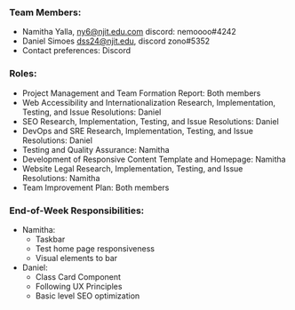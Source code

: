 ### Team Members: 

- Namitha Yalla, ny6@njit.edu.com discord: nemoooo#4242 
- Daniel Simoes dss24@njit.edu, discord zono#5352
- Contact preferences: Discord

### Roles:

- Project Management and Team Formation Report: Both members
- Web Accessibility and Internationalization Research, Implementation, Testing, and Issue Resolutions: Daniel
- SEO Research, Implementation, Testing, and Issue Resolutions: Daniel
- DevOps and SRE Research, Implementation, Testing, and Issue Resolutions: Daniel
- Testing and Quality Assurance: Namitha
- Development of Responsive Content Template and Homepage: Namitha
- Website Legal Research, Implementation, Testing, and Issue Resolutions: Namitha
- Team Improvement Plan: Both members


### End-of-Week Responsibilities:

- Namitha: 
  - Taskbar
  - Test home page responsiveness
  - Visual elements to bar
- Daniel: 
  - Class Card Component 
  - Following UX Principles
  - Basic level SEO optimization
